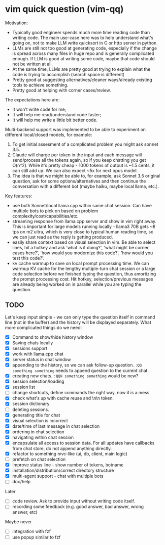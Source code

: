 # vim quick question (vim-qq)

Motivation:
* Typically good engineer spends much more time reading code than writing code. The main use-case here was to help understand what's going on, not to make LLM write quicksort in C or http server in python.
* LLMs are still not too good at generating code, especially if the change is spread across many files in huge repo and is generally complicated enough. If LLM is good at writing some code, maybe that code should not be written at all.
* At the same time, LLMs are pretty good at trying to explain what the code is trying to accomplish (search space is different)
* Pretty good at suggesting alternatives/cleaner ways/already existing tools to achieve something.
* Pretty good at helping with corner cases/review.

The expectations here are:
* It won't write code for me;
* It will help me read/understand code faster;
* It will help me write a little bit better code.

Multi-backend support was implemented to be able to experiment on different local/closed models, for example:
1. To get initial assesment of a complicated problem you might ask sonnet 3.5. 
2. Claude will charge per token in the input and each message will send/process all the tokens again, so if you keep chatting you get O(n^2). While it's pretty cheap - 1000 tokens of output is ~1.5 cents, it can still add up. We can also expect ~5x for next opus model.
3. The idea is that we might be able to, for example, ask Sonnet 3.5 original question, ask for some options/alternatives and then continue the conversation with a different bot (maybe haiku, maybe local llama, etc.).

Key features:
* use both Sonnet/local llama.cpp within same chat session. Can have multiple bots to pick on based on problem complexity/cost/capabilities/etc.
* streaming response from llama.cpp server and show in vim right away. This is important for large models running locally - llama3 70B gets ~8 tps on m2 ultra, which is very close to typical human reading time, so we can just read as the reply is getting produced.
* easily share context based on visual selection in vim. Be able to select lines, hit a hotkey and ask 'what is it doing?', 'what might be corner cases here?', 'how would you modernize this code?', 'how would you test this code?'.
* kv cache warmup to save on local prompt processing time. We can warmup KV cache for the lengthy multiple-turn chat session or a large code selection before we finished typing the question, thus amortizing the prompt processing cost. Hit hotkey, selection/previous messages are already being worked on in parallel while you are typing the question.

## TODO

Let's keep input simple - we can only type the question itself in command line (not in the buffer) and the history will be displayed separately. What more complicated things do we need:
- [x] Command to show/hide history window
- [x] Saving chats locally
- [x] sessions support
- [x] work with llama.cpp chat
- [x] server status in chat window
- [x] appending to the history, so we can ask follow-up question. `:QQ something something` needs to append question to the current chat. 
- [x] creating new chats. `:QQN something something` would be new?
- [x] session selection/loading
- [x] session list
- [ ] change shortcuts, define commands the right way, now it is a mess
- [x] check what's up with cache reuse and \n\n token.
- [x] session dictionary
- [ ] deleting sessions.
- [x] generating title for chat
- [x] visual selection is incorrect
- [x] date/time of last message in chat selection
- [x] ordering in chat selection
- [x] navigating within chat session
- [x] encapsulate all access to session data. For all updates have callbacks from chat store, do not append anything directly.
- [x] refactor to something mvc-like (ui, db, client, main logic)
- [ ] prefetch on chat selection
- [x] improve status line - show number of tokens, botname
- [x] installation/distribution/correct directory structure
- [x] multi-agent support - chat with multiple bots
- [ ] doc/help

Later
- [ ] code review. Ask to provide input without writing code itself. 
- [ ] recording some feedback (e.g. good answer, bad answer, wrong answer, etc)

Maybe never
- [ ] integration with fzf
- [ ] use popup similar to fzf
